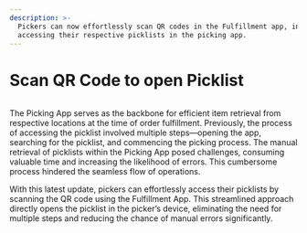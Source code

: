 ```yaml
---
description: >-
  Pickers can now effortlessly scan QR codes in the Fulfillment app, instantly
  accessing their respective picklists in the picking app.
---
```


# Scan QR Code to open Picklist

<figure><img src="https://www.hotwax.co/hubfs/Scan%20QR.png" alt=""><figcaption></figcaption></figure>

The Picking App serves as the backbone for efficient item retrieval from respective locations at the time of order fulfillment. Previously, the process of accessing the picklist involved multiple steps—opening the app, searching for the picklist, and commencing the picking process. The manual retrieval of picklists within the Picking App posed challenges, consuming valuable time and increasing the likelihood of errors. This cumbersome process hindered the seamless flow of operations.

With this latest update, pickers can effortlessly access their picklists by scanning the QR code using the Fulfillment App. This streamlined approach directly opens the picklist in the picker’s device, eliminating the need for multiple steps and reducing the chance of manual errors significantly.
